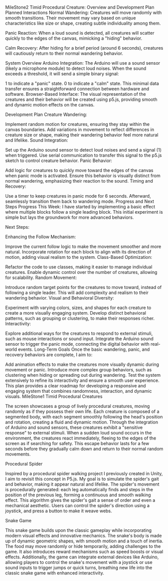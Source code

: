 MileStone2
Timid Procedural Creature: Overview and Development Plan
Planned Interactions
Normal Wandering:
Creatures will move randomly with smooth transitions. Their movement may vary based on unique characteristics like size or shape, creating subtle individuality among them.

Panic Reaction:
When a loud sound is detected, all creatures will scatter quickly to the edges of the canvas, mimicking a "hiding" behavior.

Calm Recovery:
After hiding for a brief period (around 6 seconds), creatures will cautiously return to their normal wandering behavior.

System Overview
Arduino Integration:
The Arduino will use a sound sensor (likely a microphone module) to detect loud noises. When the sound exceeds a threshold, it will send a simple binary signal:

1 to indicate a "panic" state.
0 to indicate a "calm" state.
This minimal data transfer ensures a straightforward connection between hardware and software.
Browser-Based Interface:
The visual representation of the creatures and their behavior will be created using p5.js, providing smooth and dynamic motion effects on the canvas.

Development Plan
Creature Wandering:

Implement random motion for creatures, ensuring they stay within the canvas boundaries.
Add variations in movement to reflect differences in creature size or shape, making their wandering behavior feel more natural and lifelike.
Sound Integration:

Set up the Arduino sound sensor to detect loud noises and send a signal (1) when triggered.
Use serial communication to transfer this signal to the p5.js sketch to control creature behavior.
Panic Behavior:

Add logic for creatures to quickly move toward the edges of the canvas when panic mode is activated.
Ensure this behavior is visually distinct from normal wandering, emphasizing their reaction to the sound.
Timing and Recovery:

Use a timer to keep creatures in panic mode for 6 seconds.
Afterward, seamlessly transition them back to wandering mode.
Progress and Next Steps
Progress This Week:
I have started by implementing a basic effect where multiple blocks follow a single leading block. This initial experiment is simple but lays the groundwork for more advanced behaviors.

Next Steps:

Enhancing the Follow Mechanism:

Improve the current follow logic to make the movement smoother and more natural.
Incorporate rotation for each block to align with its direction of motion, adding visual realism to the system.
Class-Based Optimization:

Refactor the code to use classes, making it easier to manage individual creatures.
Enable dynamic control over the number of creatures, allowing for scalability.
Random Movement:

Introduce random target points for the creatures to move toward, instead of following a single leader.
This will add complexity and realism to their wandering behavior.
Visual and Behavioral Diversity:

Experiment with varying colors, sizes, and shapes for each creature to create a more visually engaging system.
Develop distinct behavioral patterns, such as grouping or clustering, to make their responses richer.
Interactivity:

Explore additional ways for the creatures to respond to external stimuli, such as mouse interactions or sound input.
Integrate the Arduino sound sensor to trigger the panic mode, connecting the digital behavior with real-world events.
Long-Term Goals
Once the basic wandering, panic, and recovery behaviors are complete, I aim to:

Add animation effects to make the creatures more visually dynamic during movement or panic.
Introduce more complex group behaviors, such as clustering when hiding or spreading out during wandering.
Test the system extensively to refine its interactivity and ensure a smooth user experience.
This plan provides a clear roadmap for developing a responsive and engaging system that combines randomness, interaction, and dynamic visuals.
MileStone1
Timid Procedural Creatures

The screen showcases a group of lively procedural creatures, moving randomly as if they possess their own life. Each creature is composed of a segmented body, with each segment smoothly following the head's position and rotation, creating a fluid and dynamic motion.
Through the integration of Arduino and sound sensors, these creatures exhibit a "sensitive response" to external stimuli. When a sudden loud sound occurs in the environment, the creatures react immediately, fleeing to the edges of the screen as if searching for safety. This escape behavior lasts for a few seconds before they gradually calm down and return to their normal random movements.

Procedural Spider

Inspired by a procedural spider walking project I previously created in Unity, I aim to revisit this concept in P5.js. My goal is to simulate the spider's gait and behavior, making it appear natural and lifelike.
The spider's movement is procedurally generated: each leg automatically finds and steps in the position of the previous leg, forming a continuous and smooth walking effect. This algorithm gives the spider's gait a sense of order and even a mechanical aesthetic.
Users can control the spider's direction using a joystick, and press a button to make it weave webs.

Snake Game

This snake game builds upon the classic gameplay while incorporating modern visual effects and innovative mechanics. The snake's body is made up of dynamic geometric shapes, with smooth motion and a touch of inertia. The food may move randomly or hide temporarily, adding challenges to the game. It also introduces reward mechanisms such as speed boosts or visual effects.
Additionally, the game can integrate external devices like Arduino, allowing players to control the snake's movement with a joystick or use sound inputs to trigger jumps or quick turns, breathing new life into the classic snake game with enhanced interactivity.